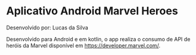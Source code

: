 # Aplicativo Android Marvel Heroes

Desenvolvido por: Lucas da Silva

Desenvolvido para Android e em kotlin, o app realiza o consumo de API de heróis da Marvel disponível em https://developer.marvel.com/.